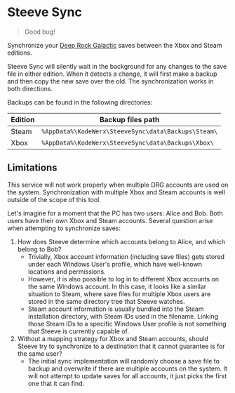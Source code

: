 # Steeve Sync

> Good bug!

Synchronize your [Deep Rock Galactic](https://www.deeprockgalactic.com/) saves between the Xbox and Steam editions.

Steeve Sync will silently wait in the background for any changes to the save file in either edition. When it detects a change, it will first make a backup and then copy the new save over the old. The synchronization works in both directions.

Backups can be found in the following directories:

| Edition | Backup files path                                   |
|---------|-----------------------------------------------------|
| Steam   | `%AppData%\KodeWerx\SteeveSync\data\Backups\Steam\` |
| Xbox    | `%AppData%\KodeWerx\SteeveSync\data\Backups\Xbox\`  |

## Limitations

This service will not work properly when multiple DRG accounts are used on the system. Synchronization with multiple Xbox and Steam accounts is well outside of the scope of this tool.

Let's imagine for a moment that the PC has two users: Alice and Bob. Both users have their own Xbox and Steam accounts. Several question arise when attempting to synchronize saves:

1. How does Steeve determine which accounts belong to Alice, and which belong to Bob?
    - Trivially, Xbox account information (including save files) gets stored under each Windows User's profile, which have well-known locations and permissions.
    - However, it is also possible to log in to different Xbox accounts on the same Windows account. In this case, it looks like a similar situation to Steam, where save files for multiple Xbox users are stored in the same directory tree that Steeve watches.
    - Steam account information is usually bundled into the Steam installation directory, with Steam IDs used in the filename. Linking those Steam IDs to a specific Windows User profile is not something that Steeve is currently capable of.
2. Without a mapping strategy for Xbox and Steam accounts, should Steeve try to synchronize to a destination that it cannot guarantee is for the same user?
    - The initial sync implementation will randomly choose a save file to backup and overwrite if there are multiple accounts on the system. It will not attempt to update saves for all accounts, it just picks the first one that it can find.
